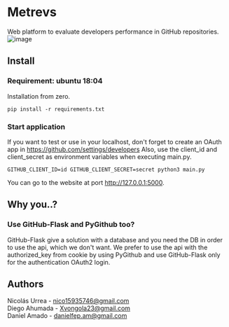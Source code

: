 # Metrevs
Web platform to evaluate developers performance in GitHub repositories.
![image](https://user-images.githubusercontent.com/69660332/122605133-a59bd300-d03c-11eb-877b-6b7589836048.png)

## Install
### Requirement: ubuntu 18:04
Installation from zero.
```
pip install -r requirements.txt
```

### Start application
If you want to test or use in your localhost, don't forget to create an OAuth app in https://github.com/settings/developers
Also, use the client_id and client_secret as environment variables when executing main.py.

```
GITHUB_CLIENT_ID=id GITHUB_CLIENT_SECRET=secret python3 main.py
```

You can go to the website at port http://127.0.0.1:5000.

## Why you..?
### Use GitHub-Flask and PyGithub too?
GitHub-Flask give a solution with a database and you need the DB in order to use the api, which we don't want. We prefer to use the api with the authorized_key from cookie by using PyGithub and use GitHub-Flask only for the authentication OAuth2 login.

## Authors
Nicolás Urrea - nico15935746@gmail.com\
Diego Ahumada - Xvongola23@gmail.com\
Daniel Amado - danielfep.am@gmail.com
